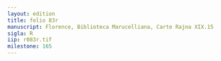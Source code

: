 ```yaml
---
layout: edition
title: folio 83r
manuscript: Florence, Biblioteca Marucelliana, Carte Rajna XIX.15
sigla: R
iip: r083r.tif
milestone: 165
---
```

